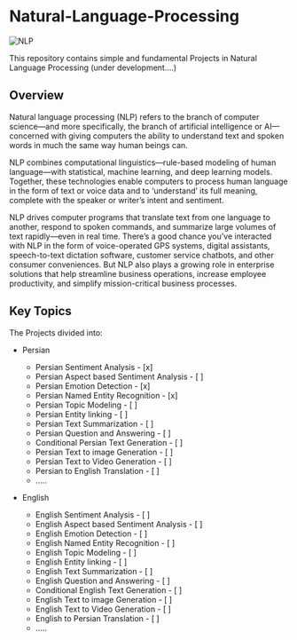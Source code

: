 # Natural-Language-Processing
![NLP](https://github.com/Aliarcher/Natural-Language-Processing/assets/53465519/aeb5b83b-2f7c-4588-9ec3-440906571bc0)


This repository contains simple and fundamental Projects in Natural Language Processing (under development....)
## Overview
Natural language processing (NLP) refers to the branch of computer science—and more specifically, the branch of artificial intelligence or AI—concerned with giving computers the ability to understand text and spoken words in much the same way human beings can.

NLP combines computational linguistics—rule-based modeling of human language—with statistical, machine learning, and deep learning models. Together, these technologies enable computers to process human language in the form of text or voice data and to ‘understand’ its full meaning, complete with the speaker or writer’s intent and sentiment.

NLP drives computer programs that translate text from one language to another, respond to spoken commands, and summarize large volumes of text rapidly—even in real time. There’s a good chance you’ve interacted with NLP in the form of voice-operated GPS systems, digital assistants, speech-to-text dictation software, customer service chatbots, and other consumer conveniences. But NLP also plays a growing role in enterprise solutions that help streamline business operations, increase employee productivity, and simplify mission-critical business processes.


## Key Topics
The Projects divided into:
* Persian
  * Persian Sentiment Analysis - [x]
  * Persian Aspect based Sentiment Analysis - [ ]
  * Persian Emotion Detection - [x]
  * Persian Named Entity Recognition - [x]
  * Persian Topic Modeling - [ ]
  * Persian Entity linking - [ ]
  * Persian Text Summarization - [ ]
  * Persian Question and Answering - [ ]
  * Conditional Persian Text Generation - [ ]
  * Persian Text to image Generation - [ ]
  * Persian Text to Video Generation - [ ]
  * Persian to English Translation - [ ]
  * .....
  
* English
  * English Sentiment Analysis  - [ ]
  * English Aspect based Sentiment Analysis  - [ ]
  * English Emotion Detection  - [ ]
  * English Named Entity Recognition  - [ ]
  * English Topic Modeling  - [ ]
  * English Entity linking  - [ ]
  * English Text Summarization  - [ ]
  * English Question and Answering  - [ ]
  * Conditional English Text Generation  - [ ]
  * English Text to image Generation  - [ ]
  * English Text to Video Generation  - [ ]
  * English to Persian Translation  - [ ]
  * .....
    
